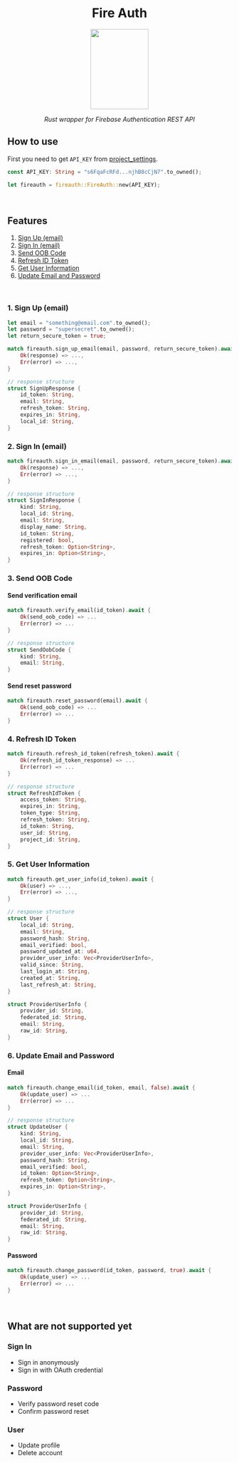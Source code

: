 <h1 align="center">Fire Auth</h1>  


<p align="center">
    <img src="https://raw.githubusercontent.com/nameshare/fireauth/master/logo.png" width="130" height="180">
</p>

<p align="center"><i>Rust wrapper for Firebase Authentication REST API</i></p>

## How to use

First you need to get `API_KEY` from [project_settings](https://console.firebase.google.com/project/_/settings/general/).

```rust
const API_KEY: String = "s6FqaFcRFd...njhB8cCjN7".to_owned();

let fireauth = fireauth::FireAuth::new(API_KEY);
```

<br/>

## Features
1. [Sign Up (email)](#1-sign-up-email)
2. [Sign In (email)](#2-sign-in-email)
3. [Send OOB Code](#3-send-oob-code)
4. [Refresh ID Token](#4-refresh-id-token)
5. [Get User Information](#5-get-user-information)
6. [Update Email and Password](#6-update-email-and-password)

<br/>

### 1. Sign Up (email)

```rust
let email = "something@email.com".to_owned();
let password = "supersecret".to_owned();
let return_secure_token = true;

match fireauth.sign_up_email(email, password, return_secure_token).await {
    Ok(response) => ...,
    Err(error) => ...,
}

// response structure
struct SignUpResponse {
    id_token: String,
    email: String,
    refresh_token: String,
    expires_in: String,
    local_id: String,
}
```

### 2. Sign In (email)
```rust
match fireauth.sign_in_email(email, password, return_secure_token).await {
    Ok(response) => ...,
    Err(error) => ...,
}

// response structure
struct SignInResponse {
    kind: String,
    local_id: String,
    email: String,
    display_name: String,
    id_token: String,
    registered: bool,
    refresh_token: Option<String>,
    expires_in: Option<String>,
}
```

### 3. Send OOB Code
#### Send verification email
```rust
match fireauth.verify_email(id_token).await {
    Ok(send_oob_code) => ...
    Err(error) => ...
}

// response structure
struct SendOobCode {
    kind: String,
    email: String,
}
```

#### Send reset password
```rust
match fireauth.reset_password(email).await {
    Ok(send_oob_code) => ...
    Err(error) => ...
}
```

### 4. Refresh ID Token
```rust
match fireauth.refresh_id_token(refresh_token).await {
    Ok(refresh_id_token_response) => ...
    Err(error) => ...
}

// response structure
struct RefreshIdToken {
    access_token: String,
    expires_in: String,
    token_type: String,
    refresh_token: String,
    id_token: String,
    user_id: String,
    project_id: String,
}
```

### 5. Get User Information
```rust
match fireauth.get_user_info(id_token).await {
    Ok(user) => ...,
    Err(error) => ...,
}

// response structure
struct User {
    local_id: String,
    email: String,
    password_hash: String,
    email_verified: bool,
    password_updated_at: u64,
    provider_user_info: Vec<ProviderUserInfo>,
    valid_since: String,
    last_login_at: String,
    created_at: String,
    last_refresh_at: String,
}

struct ProviderUserInfo {
    provider_id: String,
    federated_id: String,
    email: String,
    raw_id: String,
}
```

### 6. Update Email and Password

#### Email
```rust
match fireauth.change_email(id_token, email, false).await {
    Ok(update_user) => ...
    Err(error) => ...
}

// response structure
struct UpdateUser {
    kind: String,
    local_id: String,
    email: String,
    provider_user_info: Vec<ProviderUserInfo>,
    password_hash: String,
    email_verified: bool,
    id_token: Option<String>,
    refresh_token: Option<String>,
    expires_in: Option<String>,
}

struct ProviderUserInfo {
    provider_id: String,
    federated_id: String,
    email: String,
    raw_id: String,
}
```

#### Password
```rust
match fireauth.change_password(id_token, password, true).await {
    Ok(update_user) => ...
    Err(error) => ...
}
```

<br/>

## What are not supported yet

### Sign In
- Sign in anonymously
- Sign in with OAuth credential

### Password
- Verify password reset code
- Confirm password reset

### User
- Update profile
- Delete account
